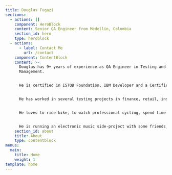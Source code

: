 ```yaml
---
title: Douglas Fugazi
sections:
  - actions: []
    component: HeroBlock
    content: Senior QA Engineer from Medellín, Colombia
    section_id: hero
    type: heroblock
  - actions:
      - label: Contact Me
        url: /contact
    component: ContentBlock
    content: >-
      Douglas has 9+ years of experience as QA Engineer in Testing and Projects
      Management.  


      He is certified in ISTQB Foundation, IBM Developer and a Certified Scrum Master. Currently he is a candidate for a Master's degree in Technology Management & Innovation at Pontifical Bolivarian University (UPB). 


      He has worked in several testing projects in finance, retail, insurance, media OTT, e-commerce, telecommunications and banking companies, with knowledge of testing techniques/methodologies and how to apply them, as well taking the project from the planning, design, development, administration and execution, achieving the goals and objectives that are expected by the business in the implementation of IT solutions. Moreover, he is a passionate about Software Testing Technologies.


      He loves to ride bike, to watch professional cycling, spend time with his family and to listen electronic music. 


      He is running an electronic music side-project with some friends, take a listen: [www.monofonicos.net](http://monofonicos.net)
    section_id: about
    title: About
    type: contentblock
menus:
  main:
    title: Home
    weight: 1
template: home
---
```

